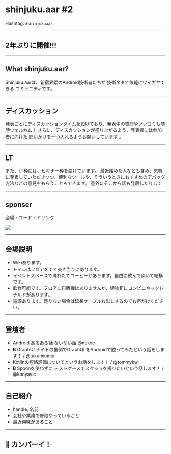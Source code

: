 # shinjuku.aar #2

Hashtag: `#shinjukuaar`

---

## 2年ぶりに開催!!!

---

## What shinjuku.aar?

Shinjuku.aarは、新宿界隈のAndroid技術者たちが 技術ネタで気軽にワイガヤできる コミュニティです。

---

## ディスカッション

発表ごとにディスカッションタイムを設けており、発表中の質問やツッコミも随時ウェルカム！ さらに、ディスカッションが盛り上がるよう、発表者には参加者に向けた 問いかけを一つ入れるようお願いしています 。

---

## LT

また、LT枠には、ビギナー枠を設けています。 最近始めた人なども含め、気軽に発表していただきつつ、便利なツールや、そういうときにおすすめのデバッグ方法などの意見をもらうこともできます。 意外にそこから話も発展したりして

---

## sponser

会場・フード・ドリンク

![](https://github.com/shinjuku-mokumoku/meetup/blob/master/assets/sponser/repro-logo-colored.png?raw=true)

---

## 会場説明

- WiFiあります。
- トイレはフロアをでて突き当りにあります。
- イベントスペースで淹れたてコーヒーがあります。自由に飲んで頂いて結構です。
- 飲食可能です。フロアに自販機はありませんが、建物1Fにコンビニやマクドナルドがあります。
- 電源あります。足りない場合は延長ケーブルお出しするのでお声がけください。

---

## 登壇者

- Android ~~あるある話~~ ないない話 @nekoe
- **B** GraphQLナイトの裏側でGraphQLをAndroidで触ってみたという話をします！ / @takumiumiu
- Kotlinの短絡評価についてというお話をします！ / @tommykw
- **B** Spoonを使わずに テストケースでスクショを撮りたいという話します！ / @konyavic

---

## 自己紹介

- handle, 名前
- 会社や業務で普段やっていること
- 最近興味があること

---

## :beer: カンパーイ！

